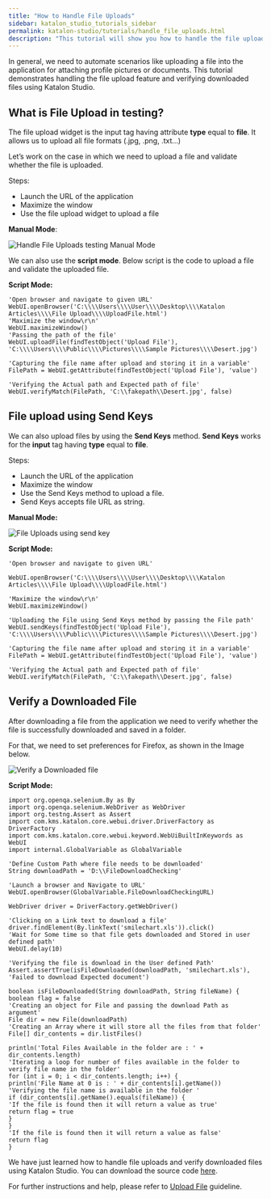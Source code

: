 ```yaml
---
title: "How to Handle File Uploads"
sidebar: katalon_studio_tutorials_sidebar
permalink: katalon-studio/tutorials/handle_file_uploads.html
description: "This tutorial will show you how to handle the file upload feature and verifying downloaded files using Katalon Studio."
---
```

In general, we need to automate scenarios like uploading a file into the application for attaching profile pictures or documents. This tutorial demonstrates handling the file upload feature and verifying downloaded files using Katalon Studio.

What is File Upload in testing?
-------------------------------

The file upload widget is the input tag having attribute **type** equal to **file**. It allows us to upload all file formats (.jpg, .png, .txt…)

Let’s work on the case in which we need to upload a file and validate whether the file is uploaded.

Steps:

*   Launch the URL of the application
*   Maximize the window
*   Use the file upload widget to upload a file

**Manual Mode**:

![Handle File Uploads testing Manual Mode](../../images/katalon-studio/tutorials/handle_file_uploads/Handle-File-Uploads-Manual-Mode-1024x167.png)

We can also use the **script mode**. Below script is the code to upload a file and validate the uploaded file.

**Script Mode:**

```
'Open browser and navigate to given URL'
WebUI.openBrowser('C:\\\\Users\\\\User\\\\Desktop\\\\Katalon Articles\\\\File Upload\\\\UploadFile.html')
'Maximize the window\r\n'
WebUI.maximizeWindow()
'Passing the path of the file'
WebUI.uploadFile(findTestObject('Upload File'), 'C:\\\\Users\\\\Public\\\\Pictures\\\\Sample Pictures\\\\Desert.jpg')
 
'Capturing the file name after upload and storing it in a variable'
FilePath = WebUI.getAttribute(findTestObject('Upload File'), 'value')
 
'Verifying the Actual path and Expected path of file'
WebUI.verifyMatch(FilePath, 'C:\\fakepath\\Desert.jpg', false)

```

File upload using Send Keys
---------------------------

We can also upload files by using the **Send Keys** method. **Send Keys** works for the **input** tag having **type** equal to **file**.

Steps:

*   Launch the URL of the application
*   Maximize the window
*   Use the Send Keys method to upload a file.
*   Send Keys accepts file URL as string.

**Manual Mode:**

![File Uploads using send key](../../images/katalon-studio/tutorials/handle_file_uploads/Sendkeys_Upload_file_Manual-1024x208.png)

**Script Mode:**

```
'Open browser and navigate to given URL'
 
WebUI.openBrowser('C:\\\\Users\\\\User\\\\Desktop\\\\Katalon Articles\\\\File Upload\\\\UploadFile.html')
 
'Maximize the window\r\n'
WebUI.maximizeWindow()
 
'Uploading the File using Send Keys method by passing the File path'
WebUI.sendKeys(findTestObject('Upload File'), 'C:\\\\Users\\\\Public\\\\Pictures\\\\Sample Pictures\\\\Desert.jpg')
 
'Capturing the file name after upload and storing it in a variable'
FilePath = WebUI.getAttribute(findTestObject('Upload File'), 'value')
 
'Verifying the Actual path and Expected path of file'
WebUI.verifyMatch(FilePath, 'C:\\fakepath\\Desert.jpg', false)

```

Verify a Downloaded File
------------------------

After downloading a file from the application we need to verify whether the file is successfully downloaded and saved in a folder.

For that, we need to set preferences for Firefox, as shown in the Image below.

![Verify a Downloaded file](../../images/katalon-studio/tutorials/handle_file_uploads/Verify-a-Downloaded-File.png)

**Script Mode:**

```
import org.openqa.selenium.By as By
import org.openqa.selenium.WebDriver as WebDriver
import org.testng.Assert as Assert
import com.kms.katalon.core.webui.driver.DriverFactory as DriverFactory
import com.kms.katalon.core.webui.keyword.WebUiBuiltInKeywords as WebUI
import internal.GlobalVariable as GlobalVariable
 
'Define Custom Path where file needs to be downloaded'
String downloadPath = 'D:\\FileDownloadChecking'
 
'Launch a browser and Navigate to URL'
WebUI.openBrowser(GlobalVariable.FileDownloadCheckingURL)
 
WebDriver driver = DriverFactory.getWebDriver()
 
'Clicking on a Link text to download a file'
driver.findElement(By.linkText('smilechart.xls')).click()
'Wait for Some time so that file gets downloaded and Stored in user defined path'
WebUI.delay(10)
 
'Verifying the file is download in the User defined Path'
Assert.assertTrue(isFileDownloaded(downloadPath, 'smilechart.xls'), 'Failed to download Expected document')
 
boolean isFileDownloaded(String downloadPath, String fileName) {
boolean flag = false
'Creating an object for File and passing the download Path as argument'
File dir = new File(downloadPath)
'Creating an Array where it will store all the files from that folder'
File[] dir_contents = dir.listFiles()
 
println('Total Files Available in the folder are : ' + dir_contents.length)
'Iterating a loop for number of files available in the folder to verify file name in the folder'
for (int i = 0; i < dir_contents.length; i++) {
println('File Name at 0 is : ' + dir_contents[i].getName())
'Verifying the file name is available in the folder '
if (dir_contents[i].getName().equals(fileName)) {
'If the file is found then it will return a value as true'
return flag = true
}
}
'If the file is found then it will return a value as false'
return flag
}

```

We have just learned how to handle file uploads and verify downloaded files using Katalon Studio. You can download the source code [here](https://github.com/katalon-studio/katalon-web-automation).

For further instructions and help, please refer to [Upload File](https://docs.katalon.com/display/KD/%5BWebUI%5D+Upload+File) guideline.